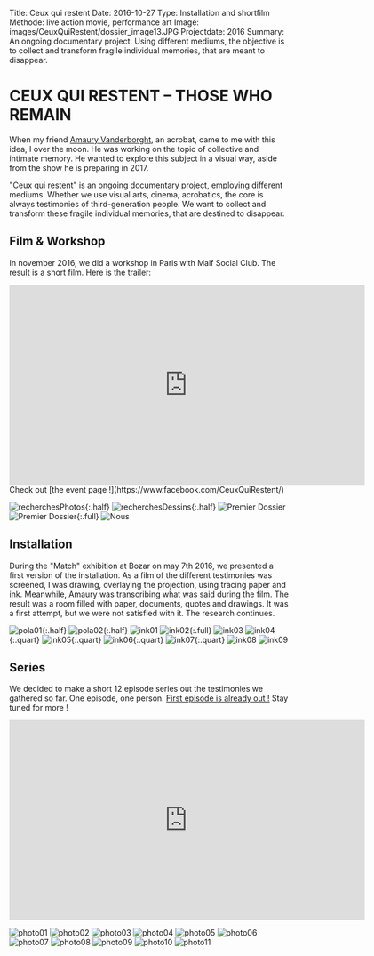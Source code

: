 Title: Ceux qui restent
Date: 2016-10-27
Type: Installation and shortfilm
Methode: live action movie, performance art
Image: images/CeuxQuiRestent/dossier_image13.JPG
Projectdate: 2016
Summary: An ongoing documentary project. Using different mediums, the objective is to collect and transform fragile individual memories, that are meant to disappear.


# CEUX QUI RESTENT – THOSE WHO REMAIN
When my friend [Amaury Vanderborght](https://www.amaury-vdb.com/), an acrobat, came to me with this idea, I over the moon.
He was working on the topic of collective and intimate memory. He wanted to explore this subject in a visual way, aside from the show he is preparing in 2017.

"Ceux qui restent" is an ongoing documentary project, employing different mediums. Whether we use visual arts, cinema, acrobatics, the core is always testimonies of third-generation people. We want to collect and transform these fragile individual memories, that are destined to disappear.

## Film & Workshop
In november 2016, we did a workshop in Paris with Maif Social Club. The result is a short film. Here is the trailer:
<iframe src="https://player.vimeo.com/video/191042917" width="640" height="360" frameborder="0" webkitallowfullscreen mozallowfullscreen allowfullscreen></iframe>
Check out [the event page !](https://www.facebook.com/CeuxQuiRestent/)

![recherchesPhotos](images/CeuxQuiRestent/pola_recherches.jpg){:.half}
![recherchesDessins](images/CeuxQuiRestent/DSC_0080.JPG){:.half}
![Premier Dossier](images/CeuxQuiRestent/presentation_projet_01.jpg)
![Premier Dossier](images/CeuxQuiRestent/presentation_projet_03.jpg){:.full}
![Nous](images/CeuxQuiRestent/artistes.jpg)


## Installation
During the "Match" exhibition at Bozar on may 7th 2016, we presented a first version of the installation. As a film of the different testimonies was screened, I was drawing, overlaying the projection, using tracing paper and ink. Meanwhile, Amaury was transcribing what was said during the film. The result was a room filled with paper, documents, quotes and drawings.
It was a first attempt, but we were not satisfied with it. The research continues.

![pola01](images/CeuxQuiRestent/pola_160423_1.jpg){:.half}
![pola02](images/CeuxQuiRestent/pola_160423_2.jpg){:.half}
![ink01](images/CeuxQuiRestent/dessin_01.jpg)
![ink02](images/CeuxQuiRestent/dessin_02.jpg){:.full}
![ink03](images/CeuxQuiRestent/dessin_03.jpg)
![ink04](images/CeuxQuiRestent/dessin_04.jpg){:.quart}
![ink05](images/CeuxQuiRestent/dessin_05.jpg){:.quart}
![ink06](images/CeuxQuiRestent/dessin_06.jpg){:.quart}
![ink07](images/CeuxQuiRestent/dessin_07.jpg){:.quart}
![ink08](images/CeuxQuiRestent/dessin_08.jpg)
![ink09](images/CeuxQuiRestent/dessin_09.jpg)

## Series
We decided to make a short 12 episode series out the testimonies we gathered so far. One episode, one person.
[First episode is already out !](https://vimeo.com/188686036) Stay tuned for more !
<iframe src="https://player.vimeo.com/video/188686036" width="640" height="360" frameborder="0" webkitallowfullscreen mozallowfullscreen allowfullscreen></iframe>

![photo01](images/CeuxQuiRestent/dossier_image01.JPG)
![photo02](images/CeuxQuiRestent/dossier_image03.JPG)
![photo03](images/CeuxQuiRestent/dossier_image04.JPG)
![photo04](images/CeuxQuiRestent/dossier_image05.JPG)
![photo05](images/CeuxQuiRestent/dossier_image06.JPG)
![photo06](images/CeuxQuiRestent/dossier_image07.JPG)
![photo07](images/CeuxQuiRestent/dossier_image09.JPG)
![photo08](images/CeuxQuiRestent/dossier_image10.JPG)
![photo09](images/CeuxQuiRestent/dossier_image11.JPG)
![photo10](images/CeuxQuiRestent/dossier_image13.JPG)
![photo11](images/CeuxQuiRestent/dossier_image14.JPG)
